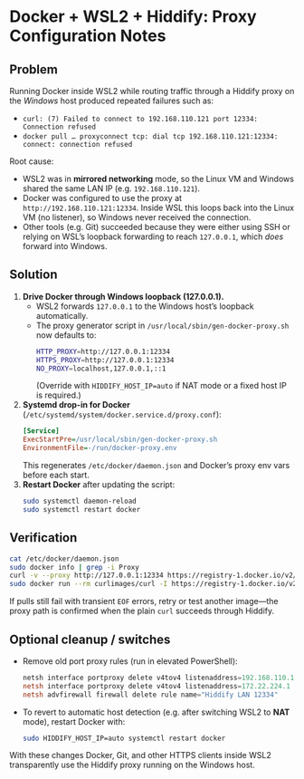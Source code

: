 # Docker + WSL2 + Hiddify: Proxy Configuration Notes

## Problem

Running Docker inside WSL2 while routing traffic through a Hiddify proxy on the _Windows_ host produced repeated failures such as:

- `curl: (7) Failed to connect to 192.168.110.121 port 12334: Connection refused`
- `docker pull … proxyconnect tcp: dial tcp 192.168.110.121:12334: connect: connection refused`

Root cause:

- WSL2 was in **mirrored networking** mode, so the Linux VM and Windows shared the same LAN IP (e.g. `192.168.110.121`).
- Docker was configured to use the proxy at `http://192.168.110.121:12334`. Inside WSL this loops back into the Linux VM (no listener), so Windows never received the connection.
- Other tools (e.g. Git) succeeded because they were either using SSH or relying on WSL’s loopback forwarding to reach `127.0.0.1`, which _does_ forward into Windows.

## Solution

1. **Drive Docker through Windows loopback (127.0.0.1).**
   - WSL2 forwards `127.0.0.1` to the Windows host’s loopback automatically.
   - The proxy generator script in `/usr/local/sbin/gen-docker-proxy.sh` now defaults to:
     ```bash
     HTTP_PROXY=http://127.0.0.1:12334
     HTTPS_PROXY=http://127.0.0.1:12334
     NO_PROXY=localhost,127.0.0.1,::1
     ```
     (Override with `HIDDIFY_HOST_IP=auto` if NAT mode or a fixed host IP is required.)
2. **Systemd drop-in for Docker** (`/etc/systemd/system/docker.service.d/proxy.conf`):
   ```ini
   [Service]
   ExecStartPre=/usr/local/sbin/gen-docker-proxy.sh
   EnvironmentFile=-/run/docker-proxy.env
   ```
   This regenerates `/etc/docker/daemon.json` and Docker’s proxy env vars before each start.
3. **Restart Docker** after updating the script:
   ```bash
   sudo systemctl daemon-reload
   sudo systemctl restart docker
   ```

## Verification

```bash
cat /etc/docker/daemon.json
sudo docker info | grep -i Proxy
curl -v --proxy http://127.0.0.1:12334 https://registry-1.docker.io/v2/
sudo docker run --rm curlimages/curl -I https://registry-1.docker.io/v2/
```

If pulls still fail with transient `EOF` errors, retry or test another image—the proxy path is confirmed when the plain `curl` succeeds through Hiddify.

## Optional cleanup / switches

- Remove old port proxy rules (run in elevated PowerShell):
  ```powershell
  netsh interface portproxy delete v4tov4 listenaddress=192.168.110.121 listenport=12334
  netsh interface portproxy delete v4tov4 listenaddress=172.22.224.1 listenport=12334
  netsh advfirewall firewall delete rule name="Hiddify LAN 12334"
  ```
- To revert to automatic host detection (e.g. after switching WSL2 to **NAT** mode), restart Docker with:
  ```bash
  sudo HIDDIFY_HOST_IP=auto systemctl restart docker
  ```

With these changes Docker, Git, and other HTTPS clients inside WSL2 transparently use the Hiddify proxy running on the Windows host.
